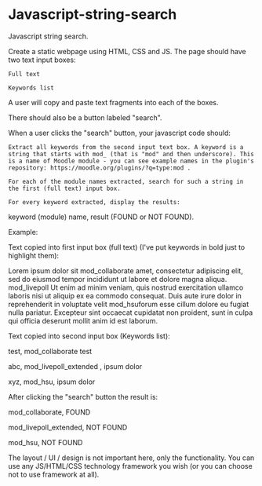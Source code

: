 # Javascript-string-search
Javascript string search.

Create a static webpage using HTML, CSS and JS. The page should have two text input boxes:

    Full text

    Keywords list

A user will copy and paste text fragments into each of the boxes.

There should also be a button labeled "search".

When a user clicks the "search" button, your javascript code should:

    Extract all keywords from the second input text box. A keyword is a string that starts with mod_ (that is "mod" and then underscore). This is a name of Moodle module - you can see example names in the plugin's repository: https://moodle.org/plugins/?q=type:mod .

    For each of the module names extracted, search for such a string in the first (full text) input box.

    For every keyword extracted, display the results:

keyword (module) name, result (FOUND or NOT FOUND).

Example:

Text copied into first input box (full text) (I've put keywords in bold just to highlight them):

Lorem ipsum dolor sit mod_collaborate amet, consectetur adipiscing elit, sed do eiusmod tempor incididunt ut labore et dolore magna aliqua. mod_livepoll Ut enim ad minim veniam, quis nostrud exercitation ullamco laboris nisi ut aliquip ex ea commodo consequat. Duis aute irure dolor in reprehenderit in voluptate velit mod_hsuforum esse cillum dolore eu fugiat nulla pariatur. Excepteur sint occaecat cupidatat non proident, sunt in culpa qui officia deserunt mollit anim id est laborum.

Text copied into second input box (Keywords list):

test, mod_collaborate test

abc, mod_livepoll_extended , ipsum dolor

xyz, mod_hsu, ipsum dolor

After clicking the "search" button the result is:

mod_collaborate, FOUND

mod_livepoll_extended, NOT FOUND

mod_hsu, NOT FOUND

The layout / UI / design is not important here, only the functionality. You can use any JS/HTML/CSS technology framework you wish (or you can choose not  to use framework at all).
